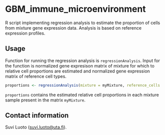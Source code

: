 # GBM_immune_microenvironment

R script implementing regression analysis to estimate the proportion of cells from mixture gene expression data. Analysis is based on reference expression profiles. 

Usage
-----
Function for running the regression analysis is `regressionAnalysis`. Input for the function is normalized gene expresison matrix of mixture for which to relative cell proportions are estimated and normalized gene expression matrix of reference cell types.

``` r
proportions <- regressionAnalysis(mixture = myMixture, reference_cells = myReference)
```
`proportions` contains the estimated relative cell proportions in each mixture sample present in the matrix `myMixture`.

Contact information
-------------------

Suvi Luoto (<suvi.luoto@uta.fi>).

